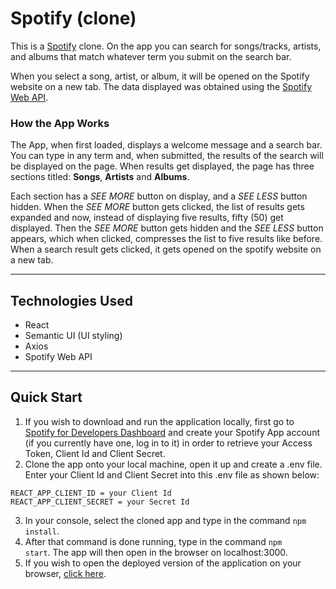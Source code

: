 # Spotify (clone)

This is a [Spotify](https://open.spotify.com) clone. On the app you can search for songs/tracks, artists, and albums that match whatever term you submit on the search bar.

When you select a song, artist, or album, it will be opened on the Spotify website on a new tab. The data displayed was obtained using the [Spotify Web API](https://developer.spotify.com/documentation/web-api/).

### How the App Works

The App, when first loaded, displays a welcome message and a search bar. You can type in any term and, when submitted, the results of the search will be displayed on the page. When results get displayed, the page has three sections titled: **Songs**, **Artists** and **Albums**.

Each section has a _SEE MORE_ button on display, and a _SEE LESS_ button hidden. When the _SEE MORE_ button gets clicked, the list of results gets expanded and now, instead of displaying five results, fifty (50) get displayed. Then the _SEE MORE_ button gets hidden and the _SEE LESS_ button appears, which when clicked, compresses the list to five results like before. When a search result gets clicked, it gets opened on the spotify website on a new tab.

---

## Technologies Used

-   React
-   Semantic UI (UI styling)
-   Axios
-   Spotify Web API

---

## Quick Start

1. If you wish to download and run the application locally, first go to [Spotify for Developers Dashboard](https://developer.spotify.com/dashboard/) and create your Spotify App account (if you currently have one, log in to it) in order to retrieve your Access Token, Client Id and Client Secret.
2. Clone the app onto your local machine, open it up and create a .env file. Enter your Client Id and Client Secret into this .env file as shown below:

```
REACT_APP_CLIENT_ID = your Client Id
REACT_APP_CLIENT_SECRET = your Secret Id
```

3. In your console, select the cloned app and type in the command <code>npm install</code>.
4. After that command is done running, type in the command <code>npm start</code>. The app will then open in the browser on localhost:3000.
5. If you wish to open the deployed version of the application on your browser, [click here](https://spotify-rho-azure.vercel.app/).
